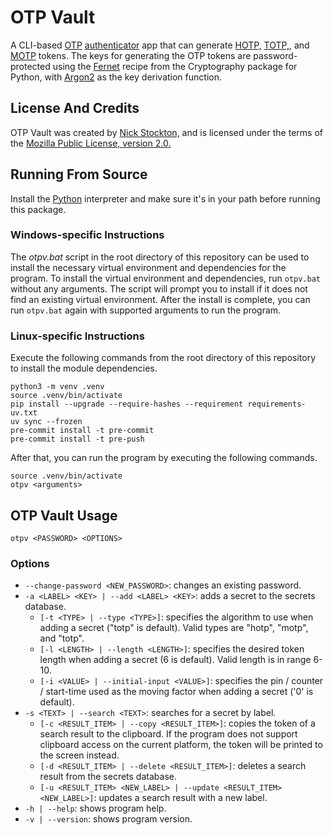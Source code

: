 # OTP Vault

A CLI-based [OTP][] [authenticator][] app that can generate [HOTP,][HOTP] [TOTP,][TOTP], and [MOTP][] tokens.
The keys for generating the OTP tokens are password-protected using the [Fernet][] recipe
from the Cryptography package for Python, with [Argon2][] as the key derivation function.

## License And Credits

OTP Vault was created by [Nick Stockton,][My GitHub] and is licensed under the terms of the [Mozilla Public License, version 2.0.][MPL2]

## Running From Source

Install the [Python][] interpreter and make sure it's in your path before running this package.

### Windows-specific Instructions

The *otpv.bat* script in the root directory of this repository can be used to install the necessary virtual environment and dependencies for the program.
To install the virtual environment and dependencies, run `otpv.bat` without any arguments. The script will prompt you to install if it does not find an existing virtual environment.
After the install is complete, you can run `otpv.bat` again with supported arguments to run the program.

### Linux-specific Instructions

Execute the following commands from the root directory of this repository to install the module dependencies.
```
python3 -m venv .venv
source .venv/bin/activate
pip install --upgrade --require-hashes --requirement requirements-uv.txt
uv sync --frozen
pre-commit install -t pre-commit
pre-commit install -t pre-push
```
After that, you can run the program by executing the following commands.
```
source .venv/bin/activate
otpv <arguments>
```


## OTP Vault Usage

```
otpv <PASSWORD> <OPTIONS>
```

### Options

- `--change-password <NEW_PASSWORD>`: changes an existing password.
- `-a <LABEL> <KEY> | --add <LABEL> <KEY>`: adds a secret to the secrets database.
    * `[-t <TYPE> | --type <TYPE>]`: specifies the algorithm to use when adding a secret ("totp" is default). Valid types are "hotp", "motp", and "totp".
    * `[-l <LENGTH> | --length <LENGTH>]`: specifies the desired token length when adding a secret (6 is default). Valid length is in range 6-10.
    * `[-i <VALUE> | --initial-input <VALUE>]`: specifies the pin / counter / start-time used as the moving factor when adding a secret ('0' is default).
- `-s <TEXT> | --search <TEXT>`: searches for a secret by label.
    * `[-c <RESULT_ITEM> | --copy <RESULT_ITEM>]`: copies the token of a search result to the clipboard. If the program does not support clipboard access on the current platform, the token will be printed to the screen instead.
    * `[-d <RESULT_ITEM> | --delete <RESULT_ITEM>]`: deletes a search result from the secrets database.
    * `[-u <RESULT_ITEM> <NEW_LABEL> | --update <RESULT_ITEM> <NEW_LABEL>]`: updates a search result with a new label.
- `-h | --help`: shows program help.
- `-v | --version`: shows program version.


[OTP]: https://en.wikipedia.org/wiki/One-time_password (OTP Wikipedia Page)
[authenticator]: https://en.wikipedia.org/wiki/Authenticator (Authenticator Wikipedia Page)
[HOTP]: https://en.wikipedia.org/wiki/HMAC-based_One-time_Password_algorithm (HOTP Wikipedia Page)
[TOTP]: https://en.wikipedia.org/wiki/Time-based_One-time_Password_algorithm (TOTP Wikipedia Page)
[MOTP]: https://motp.sourceforge.net (Mobile-OTP Main Page)
[Fernet]: https://cryptography.io/en/latest/fernet (Fernet Main Page)
[Argon2]: https://en.wikipedia.org/wiki/Argon2 (Argon2 Wikipedia Page)
[MPL2]: https://www.mozilla.org/en-US/MPL/2.0 (MPL2 License Page)
[My GitHub]: https://github.com/nstockton (My Profile On GitHub)
[Python]: https://python.org (Python Main Page)
